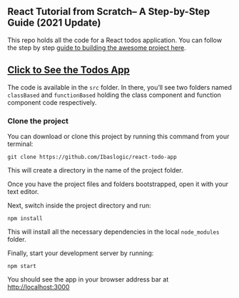 ## React Tutorial from Scratch– A Step-by-Step Guide (2021 Update)

This repo holds all the code for a React todos application. You can follow the step by step [guide to building the awesome project here](https://ibaslogic.com/react-tutorial-for-beginners/).

## [Click to See the Todos App](https://ibaslogic.github.io/react-todo-project/)

The code is available in the `src` folder. In there, you’ll see two folders named `classBased` and `functionBased` holding the class component and function component code respectively.

### Clone the project

You can download or clone this project by running this command from your terminal:

```
git clone https://github.com/Ibaslogic/react-todo-app
```

This will create a directory in the name of the project folder.

Once you have the project files and folders bootstrapped, open it with your text editor.

Next, switch inside the project directory and run:

```
npm install
```

This will install all the necessary dependencies in the local `node_modules` folder.

Finally, start your development server by running:

```
npm start
```

You should see the app in your browser address bar at [http://localhost:3000](http://localhost:3000)
